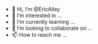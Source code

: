 - 👋 Hi, I’m @EricAlley
- 👀 I’m interested in ...
- 🌱 I’m currently learning ...
- 💞️ I’m looking to collaborate on ...
- 📫 How to reach me ...

<!---
EricAlley/EricAlley is a ✨ special ✨ repository because its `README.md` (this file) appears on your GitHub profile.
You can click the Preview link to take a look at your changes.
--->
